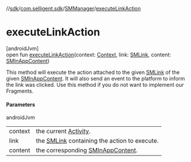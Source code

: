 //[sdk](../../../index.md)/[com.selligent.sdk](../index.md)/[SMManager](index.md)/[executeLinkAction](execute-link-action.md)

# executeLinkAction

[androidJvm]\
open fun [executeLinkAction](execute-link-action.md)(context: [Context](https://developer.android.com/reference/kotlin/android/content/Context.html), link: [SMLink](../-s-m-link/index.md), content: [SMInAppContent](../-s-m-in-app-content/index.md))

This method will execute the action attached to the given [SMLink](../-s-m-link/index.md) of the given [SMInAppContent](../-s-m-in-app-content/index.md). It will also send an event to the platform to inform the link was clicked. Use this method if you do not want to implement our Fragments.

#### Parameters

androidJvm

| | |
|---|---|
| context | the current [Activity](https://developer.android.com/reference/kotlin/android/app/Activity.html). |
| link | the [SMLink](../-s-m-link/index.md) containing the action to execute. |
| content | the corresponding [SMInAppContent](../-s-m-in-app-content/index.md). |
